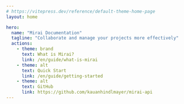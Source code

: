 ```yaml
---
# https://vitepress.dev/reference/default-theme-home-page
layout: home

hero:
  name: "Mirai Documentation"
  tagline: "Collaborate and manage your projects more effectively"
  actions:
    - theme: brand
      text: What is Mirai?
      link: /en/guide/what-is-mirai
    - theme: alt
      text: Quick Start
      link: /en/guide/getting-started
    - theme: alt
      text: GitHub
      link: https://github.com/kauanhindlmayer/mirai-api
---
```

